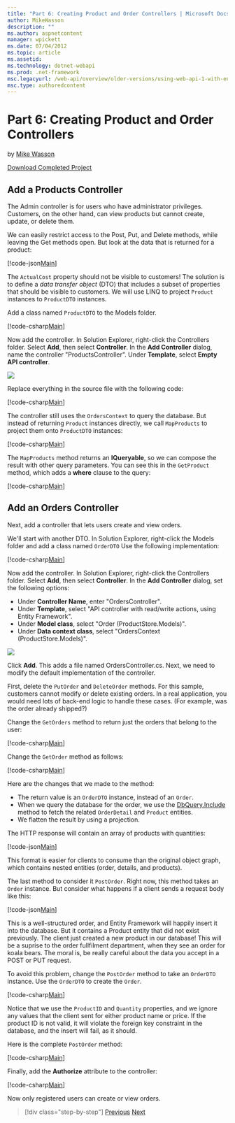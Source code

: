 ```yaml
---
title: "Part 6: Creating Product and Order Controllers | Microsoft Docs"
author: MikeWasson
description: ""
ms.author: aspnetcontent
manager: wpickett
ms.date: 07/04/2012
ms.topic: article
ms.assetid: 
ms.technology: dotnet-webapi
ms.prod: .net-framework
msc.legacyurl: /web-api/overview/older-versions/using-web-api-1-with-entity-framework-5/using-web-api-with-entity-framework-part-6
msc.type: authoredcontent
---
```

Part 6: Creating Product and Order Controllers
====================
by [Mike Wasson](https://github.com/MikeWasson)

[Download Completed Project](http://code.msdn.microsoft.com/ASP-NET-Web-API-with-afa30545)

## Add a Products Controller

The Admin controller is for users who have administrator privileges. Customers, on the other hand, can view products but cannot create, update, or delete them.

We can easily restrict access to the Post, Put, and Delete methods, while leaving the Get methods open. But look at the data that is returned for a product:

[!code-json[Main](using-web-api-with-entity-framework-part-6/samples/sample1.json?highlight=1)]

The `ActualCost` property should not be visible to customers! The solution is to define a *data transfer object* (DTO) that includes a subset of properties that should be visible to customers. We will use LINQ to project `Product` instances to `ProductDTO` instances.

Add a class named `ProductDTO` to the Models folder.

[!code-csharp[Main](using-web-api-with-entity-framework-part-6/samples/sample2.cs)]

Now add the controller. In Solution Explorer, right-click the Controllers folder. Select **Add**, then select **Controller**. In the **Add Controller** dialog, name the controller &quot;ProductsController&quot;. Under **Template**, select **Empty API controller**.

![](using-web-api-with-entity-framework-part-6/_static/image1.png)

Replace everything in the source file with the following code:

[!code-csharp[Main](using-web-api-with-entity-framework-part-6/samples/sample3.cs)]

The controller still uses the `OrdersContext` to query the database. But instead of returning `Product` instances directly, we call `MapProducts` to project them onto `ProductDTO` instances:

[!code-csharp[Main](using-web-api-with-entity-framework-part-6/samples/sample4.cs?highlight=1)]

The `MapProducts` method returns an **IQueryable**, so we can compose the result with other query parameters. You can see this in the `GetProduct` method, which adds a **where** clause to the query:

[!code-csharp[Main](using-web-api-with-entity-framework-part-6/samples/sample5.cs?highlight=2)]

## Add an Orders Controller

Next, add a controller that lets users create and view orders.

We'll start with another DTO. In Solution Explorer, right-click the Models folder and add a class named `OrderDTO` Use the following implementation:

[!code-csharp[Main](using-web-api-with-entity-framework-part-6/samples/sample6.cs)]

Now add the controller. In Solution Explorer, right-click the Controllers folder. Select **Add**, then select **Controller**. In the **Add Controller** dialog, set the following options:

- Under **Controller Name**, enter "OrdersController".
- Under **Template**, select "API controller with read/write actions, using Entity Framework".
- Under **Model class**, select &quot;Order (ProductStore.Models)&quot;.
- Under **Data context class**, select &quot;OrdersContext (ProductStore.Models)&quot;.

![](using-web-api-with-entity-framework-part-6/_static/image2.png)

Click **Add**. This adds a file named OrdersController.cs. Next, we need to modify the default implementation of the controller.

First, delete the `PutOrder` and `DeleteOrder` methods. For this sample, customers cannot modify or delete existing orders. In a real application, you would need lots of back-end logic to handle these cases. (For example, was the order already shipped?)

Change the `GetOrders` method to return just the orders that belong to the user:

[!code-csharp[Main](using-web-api-with-entity-framework-part-6/samples/sample7.cs)]

Change the `GetOrder` method as follows:

[!code-csharp[Main](using-web-api-with-entity-framework-part-6/samples/sample8.cs)]

Here are the changes that we made to the method:

- The return value is an `OrderDTO` instance, instead of an `Order`.
- When we query the database for the order, we use the [DbQuery.Include](https://msdn.microsoft.com/en-us/library/gg696395) method to fetch the related `OrderDetail` and `Product` entities.
- We flatten the result by using a projection.

The HTTP response will contain an array of products with quantities:

[!code-json[Main](using-web-api-with-entity-framework-part-6/samples/sample9.json)]

This format is easier for clients to consume than the original object graph, which contains nested entities (order, details, and products).

The last method to consider it `PostOrder`. Right now, this method takes an `Order` instance. But consider what happens if a client sends a request body like this:

[!code-json[Main](using-web-api-with-entity-framework-part-6/samples/sample10.json)]

This is a well-structured order, and Entity Framework will happily insert it into the database. But it contains a Product entity that did not exist previously. The client just created a new product in our database! This will be a suprise to the order fullfilment department, when they see an order for koala bears. The moral is, be really careful about the data you accept in a POST or PUT request.

To avoid this problem, change the `PostOrder` method to take an `OrderDTO` instance. Use the `OrderDTO` to create the `Order`.

[!code-csharp[Main](using-web-api-with-entity-framework-part-6/samples/sample11.cs)]

Notice that we use the `ProductID` and `Quantity` properties, and we ignore any values that the client sent for either product name or price. If the product ID is not valid, it will violate the foreign key constraint in the database, and the insert will fail, as it should.

Here is the complete `PostOrder` method:

[!code-csharp[Main](using-web-api-with-entity-framework-part-6/samples/sample12.cs)]

Finally, add the **Authorize** attribute to the controller:

[!code-csharp[Main](using-web-api-with-entity-framework-part-6/samples/sample13.cs)]

Now only registered users can create or view orders.

>[!div class="step-by-step"]
[Previous](using-web-api-with-entity-framework-part-5.md)
[Next](using-web-api-with-entity-framework-part-7.md)